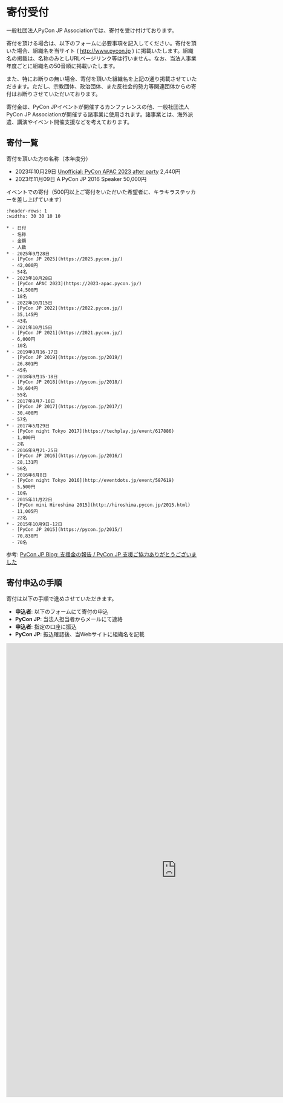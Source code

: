 # 寄付受付

一般社団法人PyCon JP Associationでは、寄付を受け付けております。

寄付を頂ける場合は、以下のフォームに必要事項を記入してください。寄付を頂いた場合、組織名を当サイト ( <http://www.pycon.jp> ) に掲載いたします。組織名の掲載は、名称のみとしURLページリンク等は行いません。なお、当法人事業年度ごとに組織名の50音順に掲載いたします。

また、特にお断りの無い場合、寄付を頂いた組織名を上記の通り掲載させていただきます。ただし、宗教団体、政治団体、また反社会的勢力等関連団体からの寄付はお断りさせていただいております。

寄付金は、PyCon JPイベントが開催するカンファレンスの他、一般社団法人PyCon JP Associationが開催する諸事業に使用されます。諸事業とは、海外派遣、講演やイベント開催支援などを考えております。

## 寄付一覧

寄付を頂いた方の名称（本年度分）

- 2023年10月29日 [Unofficial: PyCon APAC 2023 after party](https://connpass.com/event/300385/) 2,440円
- 2023年11月09日 A PyCon JP 2016 Speaker 50,000円

イベントでの寄付（500円以上ご寄付をいただいた希望者に、キラキラステッカーを差し上げています）

```{list-table}
:header-rows: 1
:widths: 30 30 10 10

* - 日付
  - 名称
  - 金額
  - 人数
* - 2025年9月28日
  - [PyCon JP 2025](https://2025.pycon.jp/)
  - 42,000円
  - 54名
* - 2023年10月28日
  - [PyCon APAC 2023](https://2023-apac.pycon.jp/)
  - 14,500円
  - 18名
* - 2022年10月15日
  - [PyCon JP 2022](https://2022.pycon.jp/)
  - 35,145円
  - 43名
* - 2021年10月15日
  - [PyCon JP 2021](https://2021.pycon.jp/)
  - 6,000円
  - 10名
* - 2019年9月16-17日
  - [PyCon JP 2019](https://pycon.jp/2019/)
  - 26,801円
  - 45名
* - 2018年9月15-18日
  - [PyCon JP 2018](https://pycon.jp/2018/)
  - 39,604円
  - 55名
* - 2017年9月7-10日
  - [PyCon JP 2017](https://pycon.jp/2017/)
  - 30,400円
  - 57名
* - 2017年5月29日
  - [PyCon night Tokyo 2017](https://techplay.jp/event/617886)
  - 1,000円
  - 2名
* - 2016年9月21-25日
  - [PyCon JP 2016](https://pycon.jp/2016/)
  - 28,131円
  - 56名
* - 2016年6月8日
  - [PyCon night Tokyo 2016](http://eventdots.jp/event/587619)
  - 5,500円
  - 10名
* - 2015年11月22日
  - [PyCon mini Hiroshima 2015](http://hiroshima.pycon.jp/2015.html)
  - 11,005円
  - 22名
* - 2015年10月9日-12日
  - [PyCon JP 2015](https://pycon.jp/2015/)
  - 70,830円
  - 70名
```

参考: [PyCon JP Blog: 支援金の報告 / PyCon JP 支援ご協力ありがとうございました](http://pyconjp.blogspot.jp/2015/10/pyconjp2015-spporters-report.html)

## 寄付申込の手順

寄付は以下の手順で進めさせていただきます。

- **申込者**: 以下のフォームにて寄付の申込
- **PyCon JP**: 当法人担当者からメールにて連絡
- **申込者**: 指定の口座に振込
- **PyCon JP**: 振込確認後、当Webサイトに組織名を記載

<iframe src="https://goo.gl/forms/mqPJ8Tf5Op" width="900" height="1200" frameborder="0" marginheight="0" marginwidth="0">読み込み中...</iframe>

